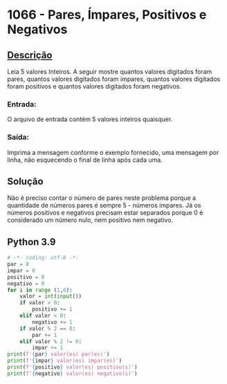 # 1066 - Pares, Ímpares, Positivos e Negativos

## [Descrição](https://www.beecrowd.com.br/judge/pt/problems/view/1066)

Leia 5 valores Inteiros. A seguir mostre quantos valores digitados foram pares, quantos valores digitados foram ímpares, quantos valores digitados foram positivos e quantos valores digitados foram negativos.

### Entrada:
O arquivo de entrada contém 5 valores inteiros quaisquer.

### Saída:
Imprima a mensagem conforme o exemplo fornecido, uma mensagem por linha, não esquecendo o final de linha após cada uma.

## Solução

Não é preciso contar o número de pares neste problema porque a quantidade de números pares é sempre 5 - números ímpares. Já os números positivos e negativos precisam estar separados porque 0 é considerado um número nulo, nem positivo nem negativo.

## Python 3.9
```Python
# -*- coding: utf-8 -*-
par = 0
impar = 0
positivo = 0
negativo = 0
for i in range (1,6):
    valor = int(input())
    if valor > 0:
        positivo += 1
    elif valor < 0:
        negativo += 1
    if valor % 2 == 0:
        par += 1
    elif valor % 2 != 0:
        impar += 1
print(f'{par} valor(es) par(es)')
print(f'{impar} valor(es) impar(es)')
print(f'{positivo} valor(es) positivo(s)')
print(f'{negativo} valor(es) negativo(s)')
```
